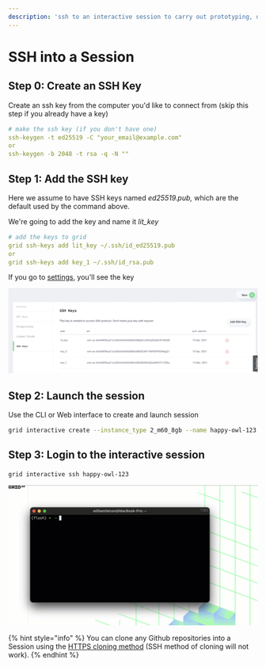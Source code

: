 ```yaml
---
description: 'ssh to an interactive session to carry out prototyping, debugging workflows'
---
```


# SSH into a Session

## Step 0: Create an SSH Key 

Create an ssh key from the computer you'd like to connect from \(skip this step if you already have a key\)

```yaml
# make the ssh key (if you don't have one)
ssh-keygen -t ed25519 -C "your_email@example.com"
or 
ssh-keygen -b 2048 -t rsa -q -N ""
```

## Step 1: Add the SSH key

Here we assume to have SSH keys named _ed25519.pub,_ which are the default used by the command above.

We're going to add the key and name it _lit\_key_

```yaml
# add the keys to grid
grid ssh-keys add lit_key ~/.ssh/id_ed25519.pub
or
grid ssh-keys add key_1 ~/.ssh/id_rsa.pub
```

If you go to [settings](https://platform.grid.ai/#/settings?tabId=ssh), you'll see the key

![](../../.gitbook/assets/image%20%2824%29%20%281%29%20%281%29.png)

## Step 2: Launch the session

Use the CLI or Web interface to create and launch session

```bash
grid interactive create --instance_type 2_m60_8gb --name happy-owl-123
```

## Step 3: Login to the interactive session

```bash
grid interactive ssh happy-owl-123
```

![](../../.gitbook/assets/cde.gif)

{% hint style="info" %}
You can clone any Github repositories into a Session using the [HTTPS cloning method](https://docs.github.com/en/github/creating-cloning-and-archiving-repositories/cloning-a-repository#cloning-a-repository-using-the-command-line) \(SSH method of cloning will not work\).
{% endhint %}

